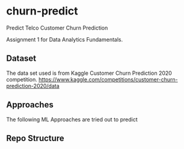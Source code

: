 # churn-predict
Predict Telco Customer Churn Prediction 

Assignment 1 for Data Analytics Fundamentals.

## Dataset

The data set used is from Kaggle Customer Churn Prediction 2020 competition.
https://www.kaggle.com/competitions/customer-churn-prediction-2020/data

## Approaches 

The following ML Approaches are tried out to predict

## Repo Structure
